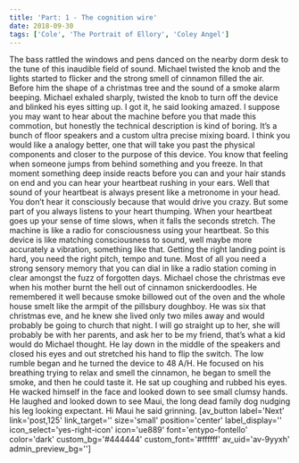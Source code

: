 ```yaml
---
title: 'Part: 1 - The cognition wire'
date: 2018-09-30
tags: ['Cole', 'The Portrait of Ellory', 'Coley Angel']
---
```


The bass rattled the windows and pens danced on the nearby dorm desk to the tune of this inaudible field of sound. Michael twisted the knob and the lights started to flicker and the strong smell of cinnamon filled the air. Before him the shape of a christmas tree and the sound of a smoke alarm beeping. Michael exhaled sharply, twisted the knob to turn off the device and blinked his eyes sitting up. I got it, he said looking amazed. I suppose you may want to hear about the machine before you that made this commotion, but honestly the technical description is kind of boring. It’s a bunch of floor speakers and a custom ultra precise mixing board. I think you would like a analogy better, one that will take you past the physical components and closer to the purpose of this device. You know that feeling when someone jumps from behind something and you freeze. In that moment something deep inside reacts before you can and your hair stands on end and you can hear your heartbeat rushing in your ears. Well that sound of your heartbeat is always present like a metronome in your head. You don’t hear it consciously because that would drive you crazy. But some part of you always listens to your heart thumping. When your heartbeat goes up your sense of time slows, when it falls the seconds stretch. The machine is like a radio for consciousness using your heartbeat. So this device is like matching consciousness to sound, well maybe more accurately a vibration, something like that. Getting the right landing point is hard, you need the right pitch, tempo and tune. Most of all you need a strong sensory memory that you can dial in like a radio station coming in clear amongst the fuzz of forgotten days. Michael chose the christmas eve when his mother burnt the hell out of cinnamon snickerdoodles. He remembered it well because smoke billowed out of the oven and the whole house smelt like the armpit of the pillsbury doughboy. He was six that christmas eve, and he knew she lived only two miles away and would probably be going to church that night. I will go straight up to her, she will probably be with her parents, and ask her to be my friend, that’s what a kid would do Michael thought. He lay down in the middle of the speakers and closed his eyes and out stretched his hand to flip the switch. The low rumble began and he turned the device to 48 A/H. He focused on his breathing trying to relax and smell the cinnamon, he began to smell the smoke, and then he could taste it. He sat up coughing and rubbed his eyes. He wacked himself in the face and looked down to see small clumsy hands. He laughed and looked down to see Maui, the long dead family dog nudging his leg looking expectant. Hi Maui he said grinning. [av_button label='Next' link='post,125' link_target='' size='small' position='center' label_display='' icon_select='yes-right-icon' icon='ue889' font='entypo-fontello' color='dark' custom_bg='#444444' custom_font='#ffffff' av_uid='av-9yyxh' admin_preview_bg='']
